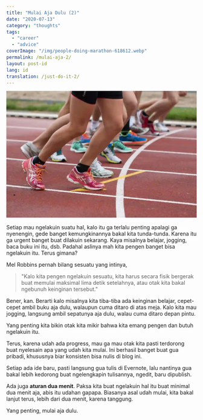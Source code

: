 ```yaml
---
title: "Mulai Aja Dulu (2)"
date: "2020-07-13"
category: "thoughts"
tags:
  - "career"
  - "advice"
coverImage: "/img/people-doing-marathon-618612.webp"
permalink: /mulai-aja-2/
layout: post-id
lang: id
translation: /just-do-it-2/
---
```


![](/img/people-doing-marathon-618612.webp)

Setiap mau ngelakuin suatu hal, kalo itu ga terlalu penting apalagi ga nyenengin, gede banget kemungkinannya bakal kita tunda-tunda. Karena itu ga urgent banget buat dilakuin sekarang. Kaya misalnya belajar, jogging, baca buku ini itu, dsb. Padahal aslinya mah kita pengen banget bisa ngelakuin itu. Terus gimana?

Mel Robbins pernah bilang sesuatu yang intinya,

> "Kalo kita pengen ngelakuin sesuatu, kita harus secara fisik bergerak buat memulai maksimal lima detik setelahnya, atau otak kita bakal ngebunuh keinginan tersebut."

Bener, kan. Berarti kalo misalnya kita tiba-tiba ada keinginan belajar, cepet-cepet ambil buku aja dulu, walaupun cuma ditaro di atas meja. Kalo kita mau jogging, langsung ambil sepatunya aja dulu, walau cuma ditaro depan pintu.

Yang penting kita bikin otak kita mikir bahwa kita emang pengen dan butuh ngelakuin itu.

Terus, karena udah ada progress, mau ga mau otak kita pasti terdorong buat nyelesain apa yang udah kita mulai. Ini berhasil banget buat gua pribadi, khususnya biar konsisten bisa nulis di blog ini.

Setiap ada ide baru, pasti langsung gua tulis di Evernote, lalu nantinya gua bakal lebih kedorong buat ngelengkapin tulisannya, ngedit, baru dipublish.

Ada juga **aturan dua menit**. Paksa kita buat ngelakuin hal itu buat minimal dua menit aja, abis itu udahan gapapa. Biasanya asal udah mulai, kita bakal lanjut terus, lebih dari dua menit, karena tanggung.

Yang penting, mulai aja dulu.
